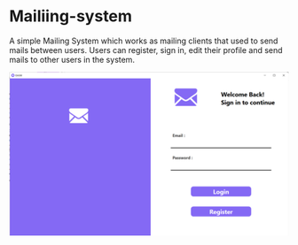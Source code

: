 # Mailiing-system
A simple Mailing System which works as mailing clients that used to send mails between users.
Users can register, sign in, edit their profile and send mails to other users in the system.

![home](https://github.com/MohamedMedhat21/Mailiing-system/blob/master/Screenshot%202021-08-03%20021544.png)
